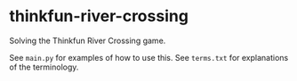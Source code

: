 # thinkfun-river-crossing
Solving the Thinkfun River Crossing game.

See `main.py` for examples of how to use this.
See `terms.txt` for explanations of the terminology.
